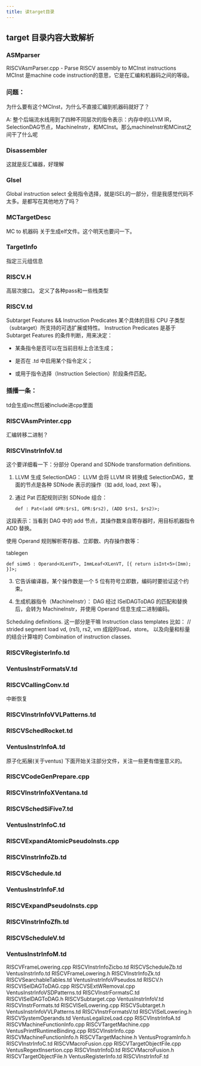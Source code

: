 ```yaml
---
title: 读target目录
---
```

## target 目录内容大致解析
### ASMparser 
RISCVAsmParser.cpp - Parse RISCV assembly to MCInst instructions
MCInst 是machine code instruction的意思，它是在汇编和机器码之间的等级。
### 问题：
为什么要有这个MCInst，为什么不直接汇编到机器码就好了？

A: 整个后端流水线用到了四种不同层次的指令表示：内存中的LLVM IR，SelectionDAG节点，MachineInstr，和MCInst。那么machineInstr和MCinst之间干了什么呢

### Disassembler
这就是反汇编器，好理解

### GIsel
Global instruction select 全局指令选择，就是ISEL的一部分，但是我感觉代码不太多。是都写在其他地方了吗？

### MCTargetDesc
MC to 机器码 关于生成elf文件。这个明天也要问一下。

### TargetInfo 
指定三元组信息

### RISCV.H
高层次接口。
定义了各种pass和一些栈类型

### RISCV.td
Subtarget Features && Instruction Predicates
某个具体的目标 CPU 子类型（subtarget）所支持的可选扩展或特性。
Instruction Predicates 是基于 Subtarget Features 的条件判断，用来决定：

- 某条指令是否可以在当前目标上合法生成；

- 是否在 .td 中启用某个指令定义；

- 或用于指令选择（Instruction Selection）阶段条件匹配。
### 插播一条：
td会生成inc然后被include进cpp里面

### RISCVAsmPrinter.cpp         
汇编转移二进制？
### RISCVInstrInfoV.td           
这个要详细看一下：分部分
Operand and SDNode transformation definitions.
1. LLVM 生成 SelectionDAG：
   LLVM 会将 LLVM IR 转换成 SelectionDAG，里面的节点是各种 SDNode 表示的操作（如 add, load, zext 等）。

2. 通过 Pat 匹配规则识别 SDNode 组合：

   ```tablegen
   def : Pat<(add GPR:$rs1, GPR:$rs2), (ADD $rs1, $rs2)>;
这段表示：当看到 DAG 中的 add 节点，其操作数来自寄存器时，用目标机器指令 ADD 替换。

使用 Operand 规则解析寄存器、立即数、内存操作数等：

tablegen
```
def simm5 : Operand<XLenVT>, ImmLeaf<XLenVT, [{ return isInt<5>(Imm); }]>;
```

3. 它告诉编译器，某个操作数是一个 5 位有符号立即数，编码时要验证这个约束。

4. 生成机器指令（MachineInstr）：
DAG 经过 ISelDAGToDAG 的匹配和替换后，会转为 MachineInstr，并使用 Operand 信息生成二进制编码。

Scheduling definitions.
这一部分是干嘛
Instruction class templates
比如：
// strided segment load vd, (rs1), rs2, vm
成段的load，store。
以及向量和标量的结合计算啥的
Combination of instruction classes.
### RISCVRegisterInfo.td               
### VentusInstrFormatsV.td
### RISCVCallingConv.td 
中断恢复
### RISCVInstrInfoVVLPatterns.td  
### RISCVSchedRocket.td                
### VentusInstrInfoA.td
原子化拓展(关于ventus)
下面开始关注部分文件，关注一些更有借鉴意义的。
### RISCVCodeGenPrepare.cpp

### RISCVInstrInfoXVentana.td   
### RISCVSchedSiFive7.td               
### VentusInstrInfoC.td
### RISCVExpandAtomicPseudoInsts.cpp
### RISCVInstrInfoZb.td           
### RISCVSchedule.td                 
### VentusInstrInfoF.td
### RISCVExpandPseudoInsts.cpp     
### RISCVInstrInfoZfh.td          
### RISCVScheduleV.td                  
### VentusInstrInfoM.td
RISCVFrameLowering.cpp            RISCVInstrInfoZicbo.td        RISCVScheduleZb.td                 VentusInstrInfo.td
RISCVFrameLowering.h              RISCVInstrInfoZk.td           RISCVSearchableTables.td           VentusInstrInfoVPseudos.td
RISCV.h                           RISCVISelDAGToDAG.cpp         RISCVSExtWRemoval.cpp              VentusInstrInfoVSDPatterns.td
RISCVInstrFormatsC.td             RISCVISelDAGToDAG.h           RISCVSubtarget.cpp                 VentusInstrInfoV.td
RISCVInstrFormats.td              RISCVISelLowering.cpp         RISCVSubtarget.h                   VentusInstrInfoVVLPatterns.td
RISCVInstrFormatsV.td             RISCVISelLowering.h           RISCVSystemOperands.td             VentusLegalizeLoad.cpp
RISCVInstrInfoA.td                RISCVMachineFunctionInfo.cpp  RISCVTargetMachine.cpp             VentusPrintfRuntimeBinding.cpp
RISCVInstrInfo.cpp                RISCVMachineFunctionInfo.h    RISCVTargetMachine.h               VentusProgramInfo.h
RISCVInstrInfoC.td                RISCVMacroFusion.cpp          RISCVTargetObjectFile.cpp          VentusRegextInsertion.cpp
RISCVInstrInfoD.td                RISCVMacroFusion.h            RISCVTargetObjectFile.h            VentusRegisterInfo.td
RISCVInstrInfoF.td 